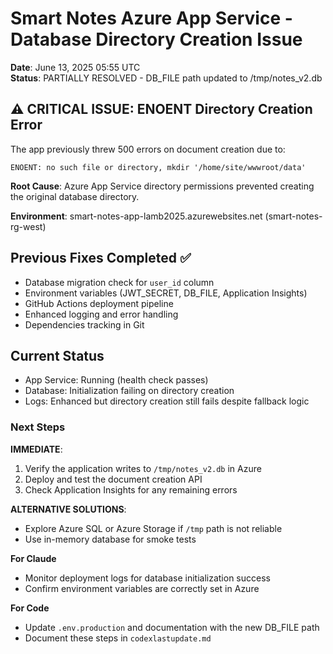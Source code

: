 # Smart Notes Azure App Service - Database Directory Creation Issue
**Date**: June 13, 2025 05:55 UTC  
**Status**: PARTIALLY RESOLVED - DB_FILE path updated to /tmp/notes_v2.db

## ⚠️ CRITICAL ISSUE: ENOENT Directory Creation Error

The app previously threw 500 errors on document creation due to:
```
ENOENT: no such file or directory, mkdir '/home/site/wwwroot/data'
```

**Root Cause**: Azure App Service directory permissions prevented creating the original database directory.

**Environment**: smart-notes-app-lamb2025.azurewebsites.net (smart-notes-rg-west)

## Previous Fixes Completed ✅
- Database migration check for `user_id` column
- Environment variables (JWT_SECRET, DB_FILE, Application Insights)
- GitHub Actions deployment pipeline
- Enhanced logging and error handling
- Dependencies tracking in Git

## Current Status
- App Service: Running (health check passes)
- Database: Initialization failing on directory creation
- Logs: Enhanced but directory creation still fails despite fallback logic

### Next Steps
**IMMEDIATE**:
1. Verify the application writes to `/tmp/notes_v2.db` in Azure
2. Deploy and test the document creation API
3. Check Application Insights for any remaining errors

**ALTERNATIVE SOLUTIONS**:
- Explore Azure SQL or Azure Storage if `/tmp` path is not reliable
- Use in-memory database for smoke tests

**For Claude**
- Monitor deployment logs for database initialization success
- Confirm environment variables are correctly set in Azure

**For Code**
- Update `.env.production` and documentation with the new DB_FILE path
- Document these steps in `codexlastupdate.md`
